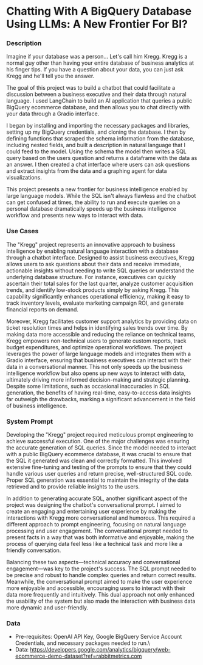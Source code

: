 # Chatting With A BigQuery Database Using LLMs: A New Frontier For BI?

### Description

Imagine if your database was a person... Let's call him Kregg. Kregg is a normal guy other than having your entire database of business analytics at his finger tips. If you have a question about your data, you can just ask Kregg and he'll tell you the answer. 

The goal of this project was to build a chatbot that could facilitate a discussion between a business executive and their data through natural language. I used LangChain to build an AI application that queries a public BigQuery ecommerce database, and then allows you to chat directly with your data through a Gradio interface.

I began by installing and importing the necessary packages and libraries, setting up my BigQuery credentials, and cloning the database. I then by defining functions that scraped the schema information from the database, including nested fields, and built a description in natural language that I could feed to the model. Using the schema the model then writes a SQL query based on the users question and returns a dataframe with the data as an answer. I then created a chat interface where users can ask questions and extract insights from the data and a graphing agent for data visualizations.

This project presents a new frontier for business intelligence enabled by large language models. While the SQL isn't always flawless and the chatbot can get confused at times, the ability to run and execute queries on a personal database dramatically speeds up the business intelligence workflow and presents new ways to interact with data.

### Use Cases

The "Kregg" project represents an innovative approach to business intelligence by enabling natural language interaction with a database through a chatbot interface. Designed to assist business executives, Kregg allows users to ask questions about their data and receive immediate, actionable insights without needing to write SQL queries or understand the underlying database structure. For instance, executives can quickly ascertain their total sales for the last quarter, analyze customer acquisition trends, and identify low-stock products simply by asking Kregg. This capability significantly enhances operational efficiency, making it easy to track inventory levels, evaluate marketing campaign ROI, and generate financial reports on demand.

Moreover, Kregg facilitates customer support analytics by providing data on ticket resolution times and helps in identifying sales trends over time. By making data more accessible and reducing the reliance on technical teams, Kregg empowers non-technical users to generate custom reports, track budget expenditures, and optimize operational workflows. The project leverages the power of large language models and integrates them with a Gradio interface, ensuring that business executives can interact with their data in a conversational manner. This not only speeds up the business intelligence workflow but also opens up new ways to interact with data, ultimately driving more informed decision-making and strategic planning. Despite some limitations, such as occasional inaccuracies in SQL generation, the benefits of having real-time, easy-to-access data insights far outweigh the drawbacks, marking a significant advancement in the field of business intelligence.

### System Prompt

Developing the "Kregg" project required meticulous prompt engineering to achieve successful execution. One of the major challenges was ensuring the accurate generation of SQL queries. Since the model needed to interact with a public BigQuery ecommerce database, it was crucial to ensure that the SQL it generated was clean and correctly formatted. This involved extensive fine-tuning and testing of the prompts to ensure that they could handle various user queries and return precise, well-structured SQL code. Proper SQL generation was essential to maintain the integrity of the data retrieved and to provide reliable insights to the users.

In addition to generating accurate SQL, another significant aspect of the project was designing the chatbot's conversational prompt. I aimed to create an engaging and entertaining user experience by making the interactions with Kregg more conversational and humorous. This required a different approach to prompt engineering, focusing on natural language processing and user engagement. The conversational prompt needed to present facts in a way that was both informative and enjoyable, making the process of querying data feel less like a technical task and more like a friendly conversation.

Balancing these two aspects—technical accuracy and conversational engagement—was key to the project's success. The SQL prompt needed to be precise and robust to handle complex queries and return correct results. Meanwhile, the conversational prompt aimed to make the user experience more enjoyable and accessible, encouraging users to interact with their data more frequently and intuitively. This dual approach not only enhanced the usability of the system but also made the interaction with business data more dynamic and user-friendly.

### Data

- Pre-requisites: OpenAI API Key, Google BigQuery Service Account Credentials, and necessary packages needed to run.\
- Data: https://developers.google.com/analytics/bigquery/web-ecommerce-demo-dataset?ref=rabbitmetrics.com
